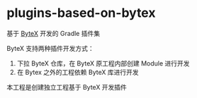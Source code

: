 # plugins-based-on-bytex
基于 [ByteX](https://github.com/bytedance/ByteX) 开发的 Gradle 插件集

ByteX 支持两种插件开发方式：
1. 下拉 ByteX 仓库，在 ByteX 原工程内部创建 Module 进行开发
2. 在 Bytex 之外的工程依赖 ByteX 库进行开发

本工程是创建独立工程基于 ByteX 开发插件
